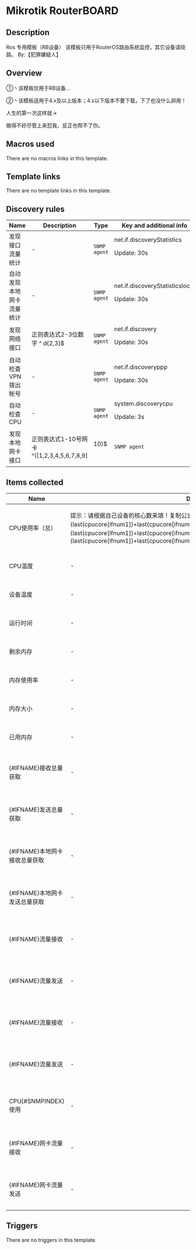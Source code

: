 # Mikrotik RouterBOARD

## Description

Ros 专用模板（RB设备） 该模板只用于RouterOS路由系统监控，其它设备请绕路。 By:【犯罪嫌疑人】

## Overview

 ①丶该模板仅用于RB设备... 


 ②丶该模板适用于4.x及以上版本；4.x以下版本不要下载，下了也没什么卵用！


 


 


 


 


 


 


 


 


人生的第一次这样就→


做得不好尽管上来怼我，反正也帮不了你。



## Macros used

There are no macros links in this template.

## Template links

There are no template links in this template.

## Discovery rules

|Name|Description|Type|Key and additional info|
|----|-----------|----|----|
|发现接口流量统计|<p>-</p>|`SNMP agent`|net.if.discoveryStatistics<p>Update: 30s</p>|
|自动发现本地网卡流量统计|<p>-</p>|`SNMP agent`|net.if.discoveryStatisticslocal<p>Update: 30s</p>|
|发现网络接口|<p>正则表达式2-3位数字 ^ d{2,3}$</p>|`SNMP agent`|net.if.discovery<p>Update: 30s</p>|
|自动检查VPN拨出帐号|<p>-</p>|`SNMP agent`|net.if.discoveryppp<p>Update: 30s</p>|
|自动检查CPU|<p>-</p>|`SNMP agent`|system.discoverycpu<p>Update: 3s</p>|
|发现本地网卡接口|<p>正则表达式1-10号网卡 ^([1,2,3,4,5,6,7,8,9]|10)$</p>|`SNMP agent`|discoverylocal<p>Update: 30s</p>|
## Items collected

|Name|Description|Type|Key and additional info|
|----|-----------|----|----|
|CPU使用率（总）|<p>提示：请根据自己设备的核心数来填！复制公式代码即可。 参考如下： 2核心公式 (last(cpucore[ifnum1])+last(cpucore[ifnum2]))/2 3核心公式 (last(cpucore[ifnum1])+last(cpucore[ifnum2])+last(cpucore[ifnum3]))/3 4核心公式 (last(cpucore[ifnum1])+last(cpucore[ifnum2])+last(cpucore[ifnum3])+last(cpucore[ifnum4]))/4</p>|`Calculated`|cpucore[ifnum]<p>Update: 30s</p>|
|CPU温度|<p>-</p>|`SNMP agent`|mikrotik.cpu.temperature<p>Update: 30s</p>|
|设备温度|<p>-</p>|`SNMP agent`|mikrotik.device.temperature<p>Update: 30s</p>|
|运行时间|<p>-</p>|`SNMP agent`|mikrotik.uptime<p>Update: 30s</p>|
|剩余内存|<p>-</p>|`Calculated`|vm.memory.free[hrStoragefree.Memory]<p>Update: 30s</p>|
|内存使用率|<p>-</p>|`Calculated`|vm.memory.pused[memoryUsedPercentage.Memory]<p>Update: 30s</p>|
|内存大小|<p>-</p>|`SNMP agent`|vm.memory.total[hrStorageSize.Memory]<p>Update: 15s</p>|
|已用内存|<p>-</p>|`SNMP agent`|vm.memory.used[hrStorageUsed.Memory]<p>Update: 15s</p>|
|{#IFNAME}接收总量获取|<p>-</p>|`SNMP agent`|net.if[interface.in.{#SNMPINDEX}]<p>Update: 30s</p><p>LLD</p>|
|{#IFNAME}发送总量获取|<p>-</p>|`SNMP agent`|net.if[interface.out.{#SNMPINDEX}]<p>Update: 30s</p><p>LLD</p>|
|{#IFNAME}本地网卡接收总量获取|<p>-</p>|`SNMP agent`|net.if[localinterface.in.{#SNMPINDEX}]<p>Update: 30s</p><p>LLD</p>|
|{#IFNAME}本地网卡发送总量获取|<p>-</p>|`SNMP agent`|net.if[localinterface.out{#SNMPINDEX}]<p>Update: 30s</p><p>LLD</p>|
|{#IFNAME}流量接收|<p>-</p>|`SNMP agent`|net.if.in[ifHCInOctets.{#SNMPINDEX}]<p>Update: 1s</p><p>LLD</p>|
|{#IFNAME}流量发送|<p>-</p>|`SNMP agent`|net.if.out[ifHCOutOctets.{#SNMPINDEX}]<p>Update: 1s</p><p>LLD</p>|
|{#IFNAME}流量接收|<p>-</p>|`SNMP agent`|net.if.in[ifHCInOctetsppp.{#SNMPINDEX}]<p>Update: 30s</p><p>LLD</p>|
|{#IFNAME}流量发送|<p>-</p>|`SNMP agent`|net.if.out[ifHCOutOctetsppp.{#SNMPINDEX}]<p>Update: 30s</p><p>LLD</p>|
|CPU{#SNMPINDEX}使用|<p>-</p>|`SNMP agent`|cpucore[ifnum{#SNMPINDEX}]<p>Update: 15s</p><p>LLD</p>|
|{#IFNAME}网卡流量接收|<p>-</p>|`SNMP agent`|net.if.in[localin.{#SNMPINDEX}]<p>Update: 1s</p><p>LLD</p>|
|{#IFNAME}网卡流量发送|<p>-</p>|`SNMP agent`|net.if.out[localout.{#SNMPINDEX}]<p>Update: 1s</p><p>LLD</p>|
## Triggers

There are no triggers in this template.

